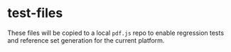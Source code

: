 # test-files

These files will be copied to a local `pdf.js` repo to enable regression tests and reference set generation for the current platform.
